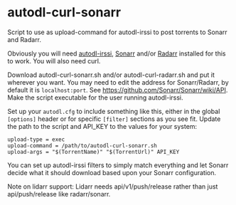 # autodl-curl-sonarr
Script to use as upload-command for autodl-irssi to post torrents to Sonarr and Radarr.

Obviously you will need [autodl-irssi](https://github.com/autodl-community), [Sonarr](https://sonarr.tv/) and/or [Radarr](https://radarr.video/) installed for this to work. You will also need curl.

Download autodl-curl-sonarr.sh and/or autodl-curl-radarr.sh and put it wherever you want. You may need to edit the address for Sonarr/Radarr, by default it is `localhost:port`. See https://github.com/Sonarr/Sonarr/wiki/API. Make the script executable for the user running autodl-irssi.

Set up your `autodl.cfg` to include something like this, either in the global `[options]` header or for specific `[filter]` sections as you see fit. Update the path to the script and API_KEY to the values for your system:

```
upload-type = exec
upload-command = /path/to/autodl-curl-sonarr.sh
upload-args = "$(TorrentName)" "$(TorrentUrl)" API_KEY
```
You can set up autodl-irssi filters to simply match everything and let Sonarr decide what it should download based upon your Sonarr configuration.


Note on lidarr support: Lidarr needs api/v1/push/release rather than just api/push/release like radarr/sonarr.
